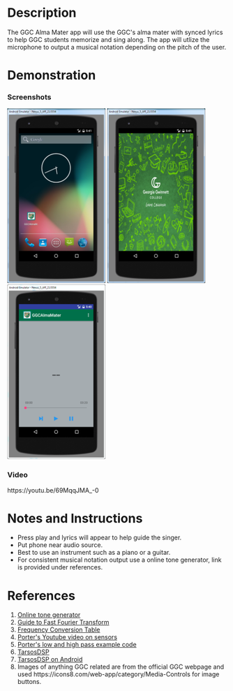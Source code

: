 <h1>Description</h1>
<p>The GGC Alma Mater app will use the GGC's alma mater with synced lyrics to help GGC students memorize and sing along. The app will utlize the microphone to output a musical notation depending on the pitch of the user.</p>

<h1>Demonstration</h1>

<h3>Screenshots</h3>
<img src="/screenshots/02.PNG" width = "225"/>
<img src="/screenshots/03.PNG" width = "225"/>
<img src="/screenshots/00.PNG" width = "225"/>

<h3>Video</h3>
https://youtu.be/69MqqJMA_-0

<h1>Notes and Instructions</h1>
<ul>
<li>Press play and lyrics will appear to help guide the singer.</li>
<li>Put phone near audio source.</li>
<li>Best to use an instrument such as a piano or a guitar.</li>
<li>For consistent musical notation output use a online tone generator, link is provided under references.</li>
</ul>

<h1>References</h1>
<ol>
<li><a href = 'http://www.szynalski.com/tone-generator/'>Online tone generator</a></li>
<li><a href='https://betterexplained.com/articles/an-interactive-guide-to-the-fourier-transform'>Guide to Fast Fourier Transform</a></li>
<li><a href ='http://www.phy.mtu.edu/~suits/notefreqs.html'>Frequency Conversion Table</a></li>
<li><a href='https://www.youtube.com/watch?v=VvBAlH_yIKQ&list=PLkHsKoi6eZnwilGXUc95CqS7Vw4uLLDLG&index=33'>Porter's Youtube video on sensors</a></li>
<li><a href='https://github.com/aporter/coursera-android/blob/master/Examples/SensorFilteredAccelerometer/src/course/examples/sensors/showfilteredvalues/SensorFilteredValuesActivity.java'>Porter's low and high pass example code</a></li>
<li><a href='https://android-arsenal.com/details/1/1986'>TarsosDSP</a></li>
<li><a href='https://0110.be/posts/TarsosDSP_on_Android_-_Audio_Processing_in_Java_on_Android'>TarsosDSP on Android</a></li>
<li>Images of anything GGC related are from the official GGC webpage and used https://icons8.com/web-app/category/Media-Controls for image buttons.</li>
</ol>
